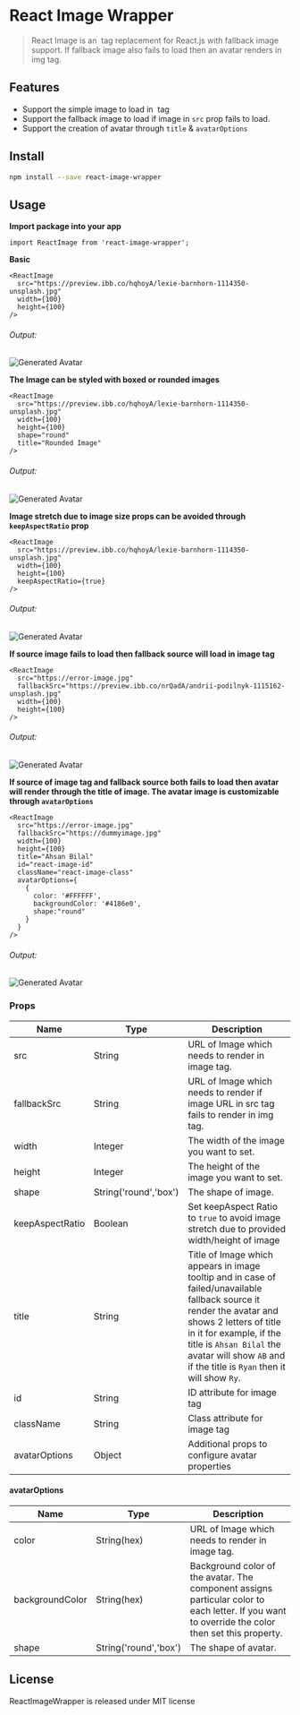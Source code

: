 # React Image Wrapper

> React Image is an <img> tag replacement for React.js with fallback image support. If fallback image also fails to load then an avatar renders in img tag.


## Features  

* Support the simple image to load in <img> tag
* Support the fallback image to load if image in ``src`` prop fails to load.
* Support the creation of avatar through ``title`` & ``avatarOptions``

## Install

```bash
npm install --save react-image-wrapper
```

## Usage  

**Import package into your app**

```
import ReactImage from 'react-image-wrapper';
```

**Basic**
```  
<ReactImage
  src="https://preview.ibb.co/hqhoyA/lexie-barnhorn-1114350-unsplash.jpg"
  width={100}
  height={100}
/>
```  
###### Output:
![Generated Avatar](https://image.ibb.co/kNwByL/riw-1.png)  

**The Image can be styled with boxed or rounded images**
```  
<ReactImage
  src="https://preview.ibb.co/hqhoyA/lexie-barnhorn-1114350-unsplash.jpg"
  width={100}
  height={100}
  shape="round"
  title="Rounded Image"
/>
```  
###### Output:
![Generated Avatar](https://image.ibb.co/cjBN50/riw-2.png)  

**Image stretch due to image size props can be avoided through ``keepAspectRatio`` prop**
```  
<ReactImage
  src="https://preview.ibb.co/hqhoyA/lexie-barnhorn-1114350-unsplash.jpg"
  width={100}
  height={100}
  keepAspectRatio={true}
/>
```  
###### Output:
![Generated Avatar](https://image.ibb.co/gWEaQ0/riw-3.png)  

**If source image fails to load then fallback source will load in image tag**
```  
<ReactImage
  src="https://error-image.jpg"
  fallbackSrc="https://preview.ibb.co/nrQadA/andrii-podilnyk-1115162-unsplash.jpg"
  width={100}
  height={100}
/>
```  
###### Output:
![Generated Avatar](https://image.ibb.co/dBhek0/riw-4.png)  

**If source of image tag and fallback source both fails to load then avatar will render through the title of image. The avatar image is customizable through ``avatarOptions``**
```  
<ReactImage
  src="https://error-image.jpg"
  fallbackSrc="https://dummyimage.jpg"
  width={100}
  height={100}
  title="Ahsan Bilal"
  id="react-image-id"
  className="react-image-class"
  avatarOptions={
    {
      color: '#FFFFFF',
      backgroundColor: '#4186e0',
      shape:"round"
    }
  }
/>
```  
###### Output:
![Generated Avatar](https://image.ibb.co/gtVAsf/riw-5.png)  

### Props
| Name | Type | Description |
| --- | --- | --- |
| src | String | URL of Image which needs to render in image tag. |
| fallbackSrc | String | URL of Image which needs to render if image URL in src tag fails to render in img tag. |
| width |  Integer | The width of the image you want to set. |
| height |  Integer | The height of the image you want to set. |
| shape | String('round','box') | The shape of image. |
| keepAspectRatio | Boolean | Set keepAspect Ratio to `true` to avoid image stretch due to provided width/height of image  |
| title |  String | Title of Image which appears in image tooltip and in case of failed/unavailable fallback source it render the avatar and shows 2 letters of title in it for example, if the title is `Ahsan Bilal` the avatar will show `AB` and if the title is ``Ryan`` then it will show `Ry`.  |
| id |  String | ID attribute for image tag |
| className |  String | Class attribute for image tag |
| avatarOptions | Object | Additional props to configure avatar properties |

#### avatarOptions
| Name | Type | Description |
| --- | --- | --- |
| color | String(hex) | URL of Image which needs to render in image tag. |
| backgroundColor | String(hex) | Background color of the avatar. The component assigns particular color to each letter. If you want to override the color then set this property. |
| shape |  String('round','box') | The shape of avatar. |


## License
ReactImageWrapper is released under MIT license
